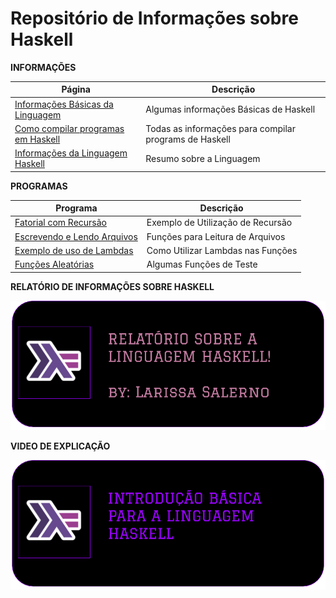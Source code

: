 # Repositório de Informações sobre Haskell

**INFORMAÇÕES**

Página | Descrição
|---|---|
[Informações Básicas da Linguagem](infos/Basico_Da_Linguagem.md)| Algumas informações Básicas de Haskell
[Como compilar programas em Haskell](infos/Como_Compilar.md)| Todas as informações para compilar programs de Haskell
[Informações da Linguagem Haskell](infos/haskell.md)| Resumo sobre a Linguagem

**PROGRAMAS**

Programa | Descrição
|---|---|
[Fatorial com Recursão](programs/fatorial.hs)| Exemplo de Utilização de Recursão
[Escrevendo e Lendo Arquivos](programs/arquivos.hs) | Funções para Leitura de Arquivos
[Exemplo de uso de Lambdas](programs/lambda.hs)| Como Utilizar Lambdas nas Funções
[Funções Aleatórias](programs/functions.hs)| Algumas Funções de Teste

**RELATÓRIO DE INFORMAÇÕES SOBRE HASKELL**

[![](images/relatorio_haskell.png)](Relatorio/Haskell_LP.pdf)

**VIDEO DE EXPLICAÇÃO**

[![](images/Intro_Haskell.png)](https://youtu.be/P1W-hoKw8b4)